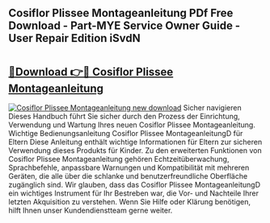 ## Cosiflor Plissee Montageanleitung PDf Free Download - Part-MYE Service Owner Guide - User Repair Edition iSvdN

# <h2><a href="http://df760o.blite.top/?on=Cosiflor+Plissee+Montageanleitung">🔗Download 👉🔴 Cosiflor Plissee Montageanleitung</a></h2>

[![Cosiflor Plissee Montageanleitung new download](https://i.imgur.com/lujVjoI.png)](http://df760o.blite.top/?on=Cosiflor+Plissee+Montageanleitung)
Sicher navigieren Dieses Handbuch führt Sie sicher durch den Prozess der Einrichtung, Verwendung und Wartung Ihres neuen Cosiflor Plissee Montageanleitung. Wichtige Bedienungsanleitung Cosiflor Plissee MontageanleitungD für Eltern Diese Anleitung enthält wichtige Informationen für Eltern zur sicheren Verwendung dieses Produkts für Kinder. Zu den erweiterten Funktionen von Cosiflor Plissee Montageanleitung gehören Echtzeitüberwachung, Sprachbefehle, anpassbare Warnungen und Kompatibilität mit mehreren Geräten, die alle über die schlanke und benutzerfreundliche Oberfläche zugänglich sind. Wir glauben, dass das Cosiflor Plissee MontageanleitungD ein wichtiges Instrument für Ihr Bestreben war, die Vor- und Nachteile Ihrer letzten Akquisition zu verstehen. Wenn Sie Hilfe oder Klärung benötigen, hilft Ihnen unser Kundendienstteam gerne weiter.
